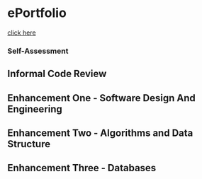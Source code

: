 # ePortfolio

[click here](https://github.com/SVLemus/ePortfolio/blob/main/Enchantment%20Two%20Collection%20-%20Algorithms%20and%20Data%20Structure/ContactService%20Revisited%20Enhancement%202.java)

### Self-Assessment



## Informal Code Review



## Enhancement One - Software Design And Engineering



## Enhancement Two - Algorithms and Data Structure



## Enhancement Three - Databases
